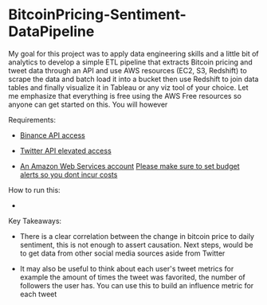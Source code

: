 # BitcoinPricing-Sentiment-DataPipeline

My goal for this project was to apply data engineering skills and a little bit of analytics to develop a simple ETL pipeline that extracts Bitcoin pricing and tweet data through an API and use AWS resources (EC2, S3, Redshift) to scrape the data and batch load it into a bucket then use Redshift to join data tables and finally visualize it in Tableau or any viz tool of your choice. Let me emphasize that everything is free using the AWS Free resources so anyone can get started on this. You will however

Requirements:

* [Binance API access](https://www.binance.com/en/binance-api)

* [Twitter API elevated access](https://developer.twitter.com/en/docs/twitter-api/getting-started/getting-access-to-the-twitter-api)

* [An Amazon Web Services account](https://portal.aws.amazon.com/billing/signup?nc2=h_ct&src=header_signup&redirect_url=https%3A%2F%2Faws.amazon.com%2Fregistration-confirmation#/start/email) [Please make sure to set budget alerts so you dont incur costs](https://catalins.tech/how-to-setup-a-budget-on-aws)


How to run this:

* 

Key Takeaways:

* There is a clear correlation between the change in bitcoin price to daily sentiment, this is not enough to assert causation. Next steps, would be to get data from other social media sources aside from Twitter

* It may also be useful to think about each user's tweet metrics for example the amount of times the tweet was favorited, the number of followers the user has. You can use this to build an influence metric for each tweet

